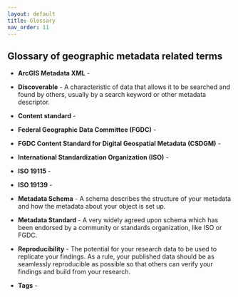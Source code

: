 ```yaml
---
layout: default
title: Glossary
nav_order: 11
---
```


## Glossary of geographic metadata related terms

- **ArcGIS Metadata XML** -

- **Discoverable** - A characteristic of data that allows it to be searched and found by others, usually by a search keyword or other metadata descriptor.

- **Content standard** -

- **Federal Geographic Data Committee (FGDC)** -

- **FGDC Content Standard for Digital Geospatial Metadata (CSDGM)** -

- **International Standardization Organization (ISO)** -

- **ISO 19115** -

- **ISO 19139** -

- **Metadata Schema** - A schema describes the structure of your metadata and how the metadata about your object is set up.

- **Metadata Standard** - A very widely agreed upon schema which has been endorsed by a community or standards organization, like ISO or FGDC.

- **Reproducibility** - The potential for your research data to be used to replicate your findings. As a rule, your published data should be as seamlessly reproducible as possible so that others can verify your findings and build from your research.

- **Tags** -
